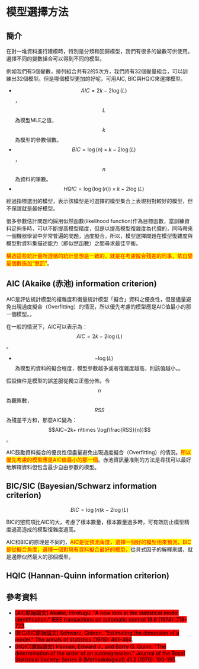 # 模型選擇方法

## 簡介

在對一堆資料進行建模時，特別是分類和回歸模型，我們有很多的變數可供使用。選擇不同的變數組合可以得到不同的模型。



例如我們有5個變數，排列組合共有2的5次方，我們將有32個變量組合，可以訓練出32個模型。但是哪個模型更加的好呢，可用AIC, BIC與HQIC來選擇模型。

* $$AIC=2k-2\log(L)$$，$$L$$為模型MLE之值，$$k$$為模型的參數個數。
* $$BIC=\log(n)\times k - 2\log(L)$$，$$n$$為資料的筆數。
* $$HQIC=\log(\log(n))\times k -2 \log (L)$$

經過指標選出的模型，表示該模型是可選擇的模型集合上表現相對較好的模型，但不保證就是最好模型。

很多參數估計問題均採用似然函數(likelihood function)作為目標函數，當訓練資料足夠多時，可以不斷提高模型精度，但是以提高模型復雜度為代價的，同時帶來一個機器學習中非常普遍的問題，過度擬合。所以，模型選擇問題在模型復雜度與模型對資料集描述能力（即似然函數）之間尋求最佳平衡。

<mark style="color:red;">構造這些統計量所遵循的統計思想是一致的，就是在考慮擬合殘差的同事，依自變量個數施加“懲罰”</mark>。

## AIC (Akaike (赤池) information criterion)

AIC是評估統計模型的複雜度和衡量統計模型「擬合」資料之優良性，但是儘量避免出現過度擬合（Overfitting）的情況，所以優先考慮的模型應是AIC值最小的那一個模型。。

在一般的情況下，AIC可以表示為：$$AIC=2k-2 \log(L)$$。

* $$-\log(L)$$​為模型的資料的擬合程度，模型參數越多或者復雜度越高，則該值越小。。

假設條件是模型的誤差服從獨立正態分佈。令$$n$$為觀察數，$$RSS$$為殘差平方和，那麼AIC變為：$$AIC=2k+ n\times \log(\frac{RSS}{n})$$。

AIC鼓勵資料擬合的優良性但盡量避免出現過度擬合（Overfitting）的情況。<mark style="color:red;">所以優先考慮的模型應是AIC值最小的那一個</mark>。赤池資訊量准則的方法是尋找可以最好地解釋資料但包含最少自由參數的模型。

## BIC/SIC (Bayesian/Schwarz information criterion)

$$BIC=\log(n)k - 2 \log(L)$$

BIC的懲罰項比AIC的大，考慮了樣本數量，樣本數量過多時，可有效防止模型精度過高造成的模型復雜度過高。

AIC和BIC的原理是不同的，<mark style="color:red;">AIC是從預測角度，選擇一個好的模型用來預測，BIC是從擬合角度，選擇一個對現有資料擬合最好的模型，</mark>從貝式因子的解釋來講，就是邊際似然最大的那個模型。

## HQIC (Hannan-Quinn information criterion)



## 參考資料

* <mark style="background-color:red;">\[AIC原始論文] Akaike, Hirotugu. "A new look at the statistical model identification." IEEE transactions on automatic control 19.6 (1974): 716-723</mark>.
* <mark style="background-color:red;">\[BIC/SIC原始論文] Schwarz, Gideon. "Estimating the dimension of a model." The annals of statistics (1978): 461-464</mark>.
* <mark style="background-color:red;">\[HQIC]原始論文] Hannan, Edward J., and Barry G. Quinn. "The determination of the order of an autoregression." Journal of the Royal Statistical Society: Series B (Methodological) 41.2 (1979): 190-195</mark>.
